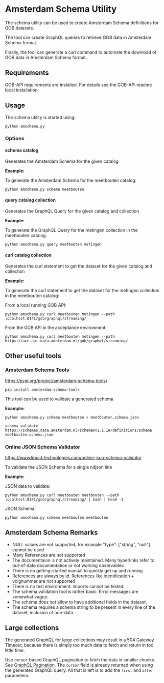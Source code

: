# Amsterdam Schema Utility

The schema utility can be used to create Amsterdam Schema definitions for GOB datasets.

The tool can create GraphQL queries to retrieve GOB data in Amsterdam Schema format.

Finally, the tool can generate a curl command to automate the download of GOB data in Amsterdam Schema format. 

## Requirements

GOB-API requirements are installed.
For details see the GOB-API readme local installation

## Usage

The schema utility is started using:

`python amschema.py`

### Options

#### schema catalog

Generates the Amsterdam Schema for the given catalog

**Example:**

To generate the Amsterdam Schema for the meetbouten catalog:

`python amschema.py schema meetbouten` 

#### query catalog collection

Generates the GraphQL Query for the given catalog and collection

**Example:**

To generate the GraphQL Query for the metingen collection in the meetbouten catalog:

`python amschema.py query meetbouten metingen` 

#### curl catalog collection

Generates the curl statement to get the dataset for the given catalog and collection

**Example:**

To generate the curl statement to get the dataset for the metingen collection in the meetbouten catalog:

From a local running GOB API:

`python amschema.py curl meetbouten metingen --path localhost:8141/gob/graphql/streaming/`

From the GOB API in the acceptance environment:

`python amschema.py curl meetbouten metingen --path https://acc.api.data.amsterdam.nl/gob/graphql/streaming/`

## Other useful tools

### Amsterdam Schema Tools

https://pypi.org/project/amsterdam-schema-tools/

`pip install amsterdam-schema-tools`

This tool can be used to validate a generated schema.

**Example:**

`python amschema.py schema meetbouten > meetbouten.schema.json`

`schema validate https://schemas.data.amsterdam.nl/schema@v1.1.1#/definitions/schema meetbouten.schema.json`

### Online JSON Schema Validator

https://www.liquid-technologies.com/online-json-schema-validator

To validate the JSON Schema for a single ndjson line

**Example:**

JSON data to validate:

`python amschema.py curl meetbouten meetbouten --path localhost:8141/gob/graphql/streaming/ | bash | head -1`

JSON Schema:

`python amschema.py schema meetbouten meetbouten`

## Amsterdam Schema Remarks

- NULL values are not supported, for example "type": ["string", "null"] cannot be used
- Many References are not supported
- The documentaion is not actively maintained. 
Many hyperlinks refer to out-of-date documentation or not working observables
- There is no getting-started manual to quickly get up and running
- References are always by id. References like identification + volgnummer are not supported
- There is no test environment. Imports cannot be tested.
- The schema validation tool is rather basic. Error messages are somewhat vague.
- The schema does not allow to have additional fields in the dataset.
- The schema requires a schema string to be present in every line of the dataset; inclusion of non-data.

## Large collections
The generated GraphQL for large collections may result in a 504 Gateway Timeout, because there is simply too
much data to fetch and return in too little time.

Use cursor-based GraphQL pagination to fetch the data in smaller chunks. See
[GraphQL Pagination](https://graphql.org/learn/pagination/). The `cursor` field is already returned when using
the generated GraphQL query. All that is left is to add the `first` and `after` parameters.
